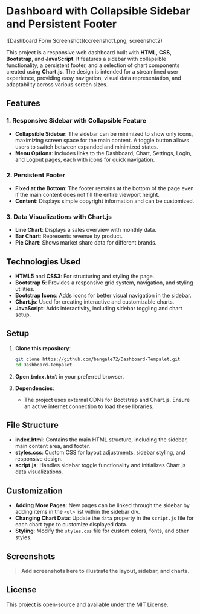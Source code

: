 # Dashboard with Collapsible Sidebar and Persistent Footer

![Dashboard Form Screenshot](ccreenshot1.png, screenshot2)

This project is a responsive web dashboard built with **HTML**, **CSS**, **Bootstrap**, and **JavaScript**. It features a sidebar with collapsible functionality, a persistent footer, and a selection of chart components created using **Chart.js**. The design is intended for a streamlined user experience, providing easy navigation, visual data representation, and adaptability across various screen sizes.

## Features

### 1. Responsive Sidebar with Collapsible Feature
- **Collapsible Sidebar**: The sidebar can be minimized to show only icons, maximizing screen space for the main content. A toggle button allows users to switch between expanded and minimized states.
- **Menu Options**: Includes links to the Dashboard, Chart, Settings, Login, and Logout pages, each with icons for quick navigation.

### 2. Persistent Footer
- **Fixed at the Bottom**: The footer remains at the bottom of the page even if the main content does not fill the entire viewport height.
- **Content**: Displays simple copyright information and can be customized.

### 3. Data Visualizations with Chart.js
- **Line Chart**: Displays a sales overview with monthly data.
- **Bar Chart**: Represents revenue by product.
- **Pie Chart**: Shows market share data for different brands.

## Technologies Used
- **HTML5** and **CSS3**: For structuring and styling the page.
- **Bootstrap 5**: Provides a responsive grid system, navigation, and styling utilities.
- **Bootstrap Icons**: Adds icons for better visual navigation in the sidebar.
- **Chart.js**: Used for creating interactive and customizable charts.
- **JavaScript**: Adds interactivity, including sidebar toggling and chart setup.

## Setup

1. **Clone this repository**:
   ```bash
   git clone https://github.com/bangale72/Dashboard-Tempalet.git
   cd Dashboard-Tempalet
   ```

2. **Open `index.html`** in your preferred browser.

3. **Dependencies**: 
   - The project uses external CDNs for Bootstrap and Chart.js. Ensure an active internet connection to load these libraries.

## File Structure

- **index.html**: Contains the main HTML structure, including the sidebar, main content area, and footer.
- **styles.css**: Custom CSS for layout adjustments, sidebar styling, and responsive design.
- **script.js**: Handles sidebar toggle functionality and initializes Chart.js data visualizations.

## Customization

- **Adding More Pages**: New pages can be linked through the sidebar by adding items in the `<ul>` list within the sidebar div.
- **Changing Chart Data**: Update the `data` property in the `script.js` file for each chart type to customize displayed data.
- **Styling**: Modify the `styles.css` file for custom colors, fonts, and other styles.

## Screenshots

> **Add screenshots here to illustrate the layout, sidebar, and charts.**

## License
This project is open-source and available under the MIT License.
